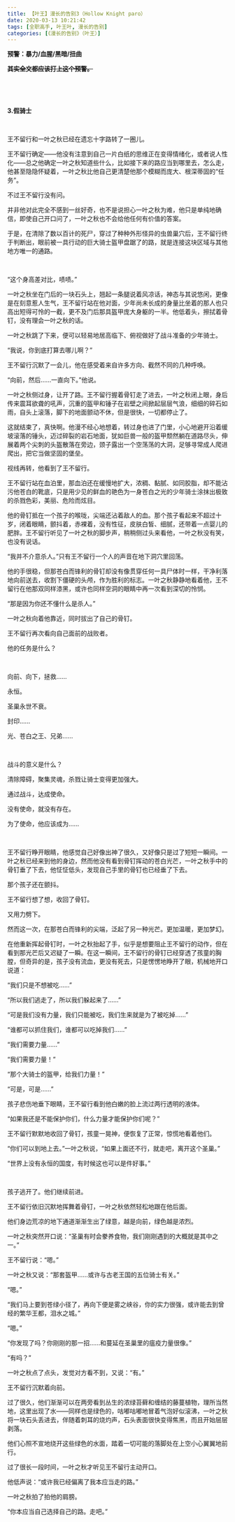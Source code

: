 ```yaml
---
title: 【叶王】漫长的告别3（Hollow Knight paro）
date: 2020-03-13 10:21:42
tags: [全职高手, 叶王叶, 漫长的告别]
categories: [《漫长的告别》（叶王）]
---
```


<p><strong>预警：暴力/血腥/黑暗/扭曲</strong></p> 
<p><strong><span style="text-decoration:line-through;"  >其实全文都应该打上这个预警。</span></strong></p> 
<p><br /></p> 
<p><br /></p> 
<p><strong>3.假骑士</strong></p> 
<p><br /></p> 
<p>王不留行和一叶之秋已经在遗忘十字路转了一圈儿。</p> 
<p>王不留行确定——他没有注意到自己一片白纸的思维正在变得情绪化，或者说人性化——总之他确定一叶之秋知道些什么，比如接下来的路应当到哪里去，怎么走，他甚至隐隐怀疑着，一叶之秋比他自己更清楚他那个模糊而庞大、根深蒂固的“任务”。</p> 
<p>不过王不留行没有问。</p> 
<p>并非他对此完全不感到一丝好奇，也不是说担心一叶之秋为难，他只是单纯地确信，即使自己开口问了，一叶之秋也不会给他任何有价值的答案。</p> 
<p>于是，在清除了数以百计的死尸，穿过了种种外形怪异的虫兽巢穴后，王不留行终于判断出，眼前被一具行动的巨大骑士盔甲盘踞了的路，就是连接这块区域与其他地方唯一的通路。</p> 
<p>&nbsp;</p> 
<p>“这个身高差对比，啧啧。”</p> 
<p>一叶之秋坐在门后的一块石头上，翘起一条腿说着风凉话，神态与其说悠闲，更像是在刻意惹人生气，王不留行站在他对面，少年尚未长成的身量比坐着的那人也只高出短得可怜的一截，更不及门后那具盔甲庞大身躯的一半。他低着头，擦拭着骨钉，没有理会一叶之秋的话。</p> 
<p>一叶之秋跳了下来，便可以轻易地居高临下、俯视做好了战斗准备的少年骑士。</p> 
<p>“我说，你到底打算去哪儿啊？”</p> 
<p>王不留行沉默了一会儿，他在感受着来自许多方向、截然不同的几种呼唤。</p> 
<p>“向前，然后……一直向下。”他说。</p> 
<p>一叶之秋侧过身，让开了路。王不留行握着骨钉走了进去，一叶之秋闭上眼，身后传来震耳欲聋的吼声，沉重的盔甲和锤子在岩壁之间掀起层层气浪，细细的碎石如雨，自头上滚落，脚下的地面颤动不休，但是很快，一切都停止了。</p> 
<p>这就结束了，真快啊。他漫不经心地想着，转过身也进了门里，小心地避开沿着缓坡滚落的锤头，迈过碎裂的岩石地面，犹如巨兽一般的盔甲颓然躺在道路尽头，伸展着两个尖刺的头盔散落在旁边，颈子露出一个空荡荡的大洞，足够寻常成人爬进爬出，把它当做坚固的堡垒。</p> 
<p>视线再转，他看到了王不留行。</p> 
<p>王不留行站在血泊里，那血泊还在缓慢地扩大，浓稠、黏腻、如同胶脂，却不能沾污他苍白的靴底，只是用少见的鲜血的艳色为一身苍白之光的少年骑士涂抹出极致的杀戮色彩，美丽、危险而炫目。</p> 
<p>他的骨钉抵在一个孩子的喉咙，尖端还沾着敌人的血。那个孩子看起来不超过十岁，闭着眼睛，颤抖着，赤裸着，没有性征，皮肤白皙、细腻，还带着一点婴儿的肥胖。王不留行听见了一叶之秋的脚步声，稍稍侧过头来看他，一叶之秋没有笑，也没有说话。</p> 
<p>“我并不介意杀人。”只有王不留行一个人的声音在地下洞穴里回荡。</p> 
<p>他的手很稳，但那苍白而锋利的骨钉却没有像贯穿任何一具尸体时一样，干净利落地向前送去，收割下僵硬的头颅，作为胜利的标志。一叶之秋静静地看着他，王不留行在他那双同样漆黑，或许也同样空洞的眼睛中再一次看到深切的怜悯。</p> 
<p>“那是因为你还不懂什么是杀人。”</p> 
<p>一叶之秋向着他靠近，同时拔出了自己的骨钉。</p> 
<p>王不留行再次看向自己面前的战败者。</p> 
<p>他的任务是什么？</p> 
<p>&nbsp;</p> 
<p>向前、向下，拯救……</p> 
<p>永恒。</p> 
<p>圣巢永世不衰。</p> 
<p>封印……</p> 
<p>光、苍白之王、兄弟……</p> 
<p>&nbsp;</p> 
<p>战斗的意义是什么？</p> 
<p>清除障碍，聚集灵魂，杀戮让骑士变得更加强大。</p> 
<p>通过战斗，达成使命。</p> 
<p>没有使命，就没有存在。</p> 
<p>为了使命，他应该成为……</p> 
<p>&nbsp;</p> 
<p>王不留行睁开眼睛，他感觉自己好像出神了很久，又好像只是过了短短一瞬间。一叶之秋已经来到他的身边，然而他没有看到骨钉挥动的苍白光芒，一叶之秋手中的骨钉垂了下去，他怔怔低头，发现自己手里的骨钉也已经垂了下去。</p> 
<p>那个孩子还在颤抖。</p> 
<p>王不留行想了想，收回了骨钉。</p> 
<p>又用力劈下。</p> 
<p>然而这一次，在那苍白而锋利的尖端，泛起了另一种光芒。更加温暖，更加梦幻。</p> 
<p>在他重新挥起骨钉时，一叶之秋抬起了手，似乎是想要阻止王不留行的动作，但在看到那光芒后又迟疑了一瞬。在这一瞬间，王不留行的骨钉已经穿透了孩童的胸膛，但奇异的是，孩子没有流血，更没有死去，只是愣愣地睁开了眼，机械地开口说道：</p> 
<p>“我们只是不想被吃……”</p> 
<p>“所以我们逃走了，所以我们躲起来了……”</p> 
<p>“可是我们没有力量，我们只能被吃，我们生来就是为了被吃掉……”</p> 
<p>“谁都可以抓住我们，谁都可以吃掉我们……”</p> 
<p>“我们需要力量……”</p> 
<p>“我们需要力量！”</p> 
<p>“那个大骑士的盔甲，给我们力量！”</p> 
<p>“可是，可是……”</p> 
<p>孩子悲伤地垂下眼睛，王不留行看到他白嫩的脸上流过两行透明的液体。</p> 
<p>“如果我还是不能保护你们，什么力量才能保护你们呢？”</p> 
<p>王不留行默默地收回了骨钉，孩童一晃神，便恢复了正常，惊慌地看着他们。</p> 
<p>“你们可以到地上去。”一叶之秋说，“如果上面还不行，就走吧，离开这个圣巢。”</p> 
<p>“世界上没有永恒的国度，有时候这也可以是件好事。”</p> 
<p>&nbsp;</p> 
<p>孩子逃开了。他们继续前进。</p> 
<p>王不留行依旧沉默地挥舞着骨钉，一叶之秋依然轻松地跟在他后面。</p> 
<p>他们身边荒凉的地下通道渐渐生出了绿意，越是向前，绿色越是浓烈。</p> 
<p>一叶之秋突然开口说：“圣巢有时会豢养食物，我们刚刚遇到的大概就是其中之一。”</p> 
<p>王不留行说：“嗯。”</p> 
<p>一叶之秋又说：“那套盔甲……或许与古老王国的五位骑士有关。”</p> 
<p>“嗯。”</p> 
<p>“我们马上要到苍绿小径了，再向下便是雾之峡谷，你的实力很强，或许能去到曾经的繁华王都，泪水之城。”</p> 
<p>“嗯。”</p> 
<p>“你发现了吗？你刚刚的那一招……和蔓延在圣巢里的瘟疫力量很像。”</p> 
<p>“有吗？”</p> 
<p>一叶之秋点了点头，发觉对方看不到，又说：“有。”</p> 
<p>王不留行沉默着向前。</p> 
<p>过了很久，他们渐渐可以在两旁看到丛生的浓绿苔藓和缠结的藤蔓植物，理所当然地，这里出现了水——同样也是绿色的，咕嘟咕嘟地冒着气泡好似滚沸，一叶之秋将一块石头丢进去，伴随着刺耳的烧灼声，石头表面很快变得焦黑，而且开始层层剥落。</p> 
<p>他们心照不宣地绕开这些绿色的水面，踏着一切可能的落脚处在上空小心翼翼地前行。</p> 
<p>过了很长一段时间，一叶之秋才听见王不留行主动开口。</p> 
<p>他低声说：“或许我已经偏离了我本应当走的路。”</p> 
<p>一叶之秋拍了拍他的肩膀。</p> 
<p>“你本应当自己选择自己的路。走吧。”</p> 
<p><br /></p>